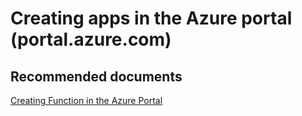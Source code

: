 <properties
	pageTitle="Creating apps in the Azure portal (portal.azure.com)"
	description="Creating apps in the Azure portal (portal.azure.com)"
	service="microsoft.web"
	resource="functions"
	authors="shrahman"
	displayOrder=""
	selfHelpType="generic"
	supportTopicIds="32518053"
	resourceTags=""
	productPesIds="16072"
	cloudEnvironments="public, Fairfax"
	articleId="d2e26343-204f-4c15-b398-18880b8c33d7"
	ownershipId="Compute_AppService"
/>

# Creating apps in the Azure portal (portal.azure.com)

## **Recommended documents**

[Creating Function in the Azure Portal](https://docs.microsoft.com/azure/azure-functions/functions-create-first-azure-function)<br>